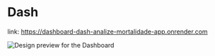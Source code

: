 # Dash

link: https://dashboard-dash-analize-mortalidade-app.onrender.com

![Design preview for the Dashboard](./Preview/Dash.jpeg)
